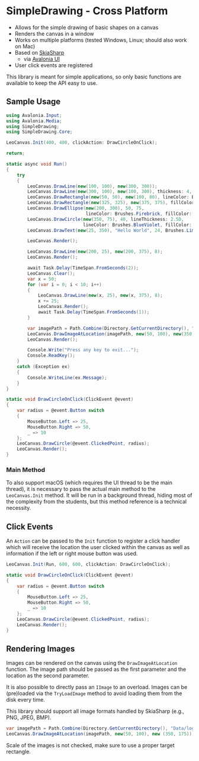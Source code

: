 # SimpleDrawing - Cross Platform

- Allows for the simple drawing of basic shapes on a canvas
- Renders the canvas in a window
- Works on multiple platforms (tested Windows, Linux; should also work on Mac)
- Based on [SkiaSharp](https://github.com/mono/SkiaSharp)
  - via [Avalonia UI](https://github.com/AvaloniaUI/Avalonia)
- User click events are registered

This library is meant for simple applications, so only basic functions are available to keep the API easy to use.

## Sample Usage

```csharp
using Avalonia.Input;
using Avalonia.Media;
using SimpleDrawing;
using SimpleDrawing.Core;

LeoCanvas.Init(400, 400, clickAction: DrawCircleOnClick);

return;

static async void Run()
{
    try
    {
        LeoCanvas.DrawLine(new(100, 100), new(300, 300));
        LeoCanvas.DrawLine(new(300, 100), new(100, 300), thickness: 4, color: Brushes.Green);
        LeoCanvas.DrawRectangle(new(50, 50), new(100, 80), lineColor: Brushes.Red);
        LeoCanvas.DrawRectangle(new(325, 325), new(375, 375), fillColor: Brushes.Azure);
        LeoCanvas.DrawEllipse(new(200, 300), 50, 75,
                              lineColor: Brushes.Firebrick, fillColor: Brushes.Firebrick);
        LeoCanvas.DrawCircle(new(350, 75), 40, lineThickness: 2.5D,
                             lineColor: Brushes.BlueViolet, fillColor: Brushes.Gold);
        LeoCanvas.DrawText(new(25, 350), "Hello World", 24, Brushes.Lime);

        LeoCanvas.Render();

        LeoCanvas.DrawLine(new(200, 25), new(200, 375), 8);
        LeoCanvas.Render();

        await Task.Delay(TimeSpan.FromSeconds(2));
        LeoCanvas.Clear();
        var x = 50;
        for (var i = 0; i < 10; i++)
        {
            LeoCanvas.DrawLine(new(x, 25), new(x, 375), 8);
            x += 25;
            LeoCanvas.Render();
            await Task.Delay(TimeSpan.FromSeconds(1));
        }

        var imagePath = Path.Combine(Directory.GetCurrentDirectory(), "Data/logo.png");
        LeoCanvas.DrawImageAtLocation(imagePath, new(50, 100), new(350, 175));
        LeoCanvas.Render();

        Console.Write("Press any key to exit...");
        Console.ReadKey();
    }
    catch (Exception ex)
    {
        Console.WriteLine(ex.Message);
    }
}

static void DrawCircleOnClick(ClickEvent @event)
{
    var radius = @event.Button switch
    {
        MouseButton.Left => 25,
        MouseButton.Right => 50,
        _ => 10
    };
    LeoCanvas.DrawCircle(@event.ClickedPoint, radius);
    LeoCanvas.Render();
}
```

### Main Method

To also support macOS (which requires the UI thread to be the main thread), it is necessary to pass the actual main method to the `LeoCanvas.Init` method.
It will be run in a background thread, hiding most of the complexity from the students, but this method reference is a technical necessity.

## Click Events

An `Action` can be passed to the `Init` function to register a click handler which will receive the location the user clicked within the canvas as well as information if the left or right mouse button was used.

```csharp
LeoCanvas.Init(Run, 600, 600, clickAction: DrawCircleOnClick);

static void DrawCircleOnClick(ClickEvent @event)
{
    var radius = @event.Button switch
    {
        MouseButton.Left => 25,
        MouseButton.Right => 50,
        _ => 10
    };
    LeoCanvas.DrawCircle(@event.ClickedPoint, radius);
    LeoCanvas.Render();
}
```

## Rendering Images

Images can be rendered on the canvas using the `DrawImageAtLocation` function. 
The image path should be passed as the first parameter and the location as the second parameter.

It is also possible to directly pass an `IImage` to an overload. 
Images can be (pre)loaded via the `TryLoadImage` method to avoid loading them from the disk every time.

This library should support all image formats handled by SkiaSharp (e.g., PNG, JPEG, BMP).

```csharp
var imagePath = Path.Combine(Directory.GetCurrentDirectory(), "Data/logo.png");
LeoCanvas.DrawImageAtLocation(imagePath, new(50, 100), new (350, 175));
```

Scale of the images is not checked, make sure to use a proper target rectangle.